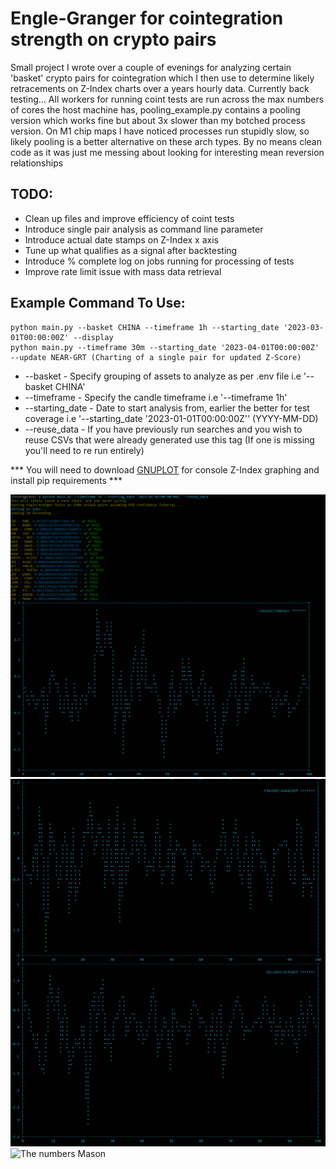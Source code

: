 


# Engle-Granger for cointegration strength on crypto pairs

Small project I wrote over a couple of evenings for analyzing certain 'basket' crypto
pairs for cointegration which I then use to determine likely retracements on Z-Index
charts over a years hourly data. Currently back testing... All workers for running coint
tests are run across the max numbers of cores the host machine has, pooling_example.py
contains a pooling version which works fine but about 3x slower than my botched process
version. On M1 chip maps I have noticed processes run stupidly slow, so likely pooling is
a better alternative on these arch types. By no means clean code as it was just me messing
about looking for interesting mean reversion relationships

## TODO:
- Clean up files and improve efficiency of coint tests
- Introduce single pair analysis as command line parameter
- Introduce actual date stamps on Z-Index x axis
- Tune up what qualifies as a signal after backtesting
- Introduce % complete log on jobs running for processing of tests
- Improve rate limit issue with mass data retrieval

## Example Command To Use:

```
python main.py --basket CHINA --timeframe 1h --starting_date '2023-03-01T00:00:00Z' --display
python main.py --timeframe 30m --starting_date '2023-04-01T00:00:00Z' --update NEAR-GRT (Charting of a single pair for updated Z-Score)
```

- --basket - Specify grouping of assets to analyze as per .env file i.e '--basket CHINA'
- --timeframe - Specify the candle timeframe i.e '--timeframe 1h'
- --starting_date - Date to start analysis from, earlier the better for test coverage i.e '--starting_date '2023-01-01T00:00:00Z'' (YYYY-MM-DD)
- --reuse_data - If you have previously run searches and you wish to reuse CSVs that were already generated use this tag (If one is missing you'll need to re run entirely)

*** You will need to download [GNUPLOT](https://sourceforge.net/projects/gnuplot/files/gnuplot/5.4.5/) for console Z-Index graphing and install pip requirements ***


![Example](https://raw.githubusercontent.com/CacheMoneyPlaya/cointegration-pair-v1/main/Images/eg1.png?raw=true)
![FVG detection](https://raw.githubusercontent.com/CacheMoneyPlaya/cointegration-pair-v1/main/Images/eg2.png?raw=true)
![The numbers Mason](https://tenor.com/view/what-do-they-mean-random-numbers-gif-10654449.gif)
